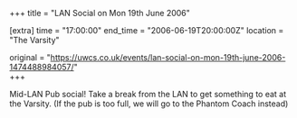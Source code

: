 +++
title = "LAN Social on Mon 19th June 2006"

[extra]
time = "17:00:00"
end_time = "2006-06-19T20:00:00Z"
location = "The Varsity"

original = "https://uwcs.co.uk/events/lan-social-on-mon-19th-june-2006-1474488984057/"    
+++

Mid-LAN Pub social\! Take a break from the LAN to get something to eat at the Varsity. (If the pub is too full, we will go to the Phantom Coach instead)

